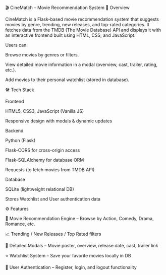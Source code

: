 🎬 CineMatch – Movie Recommendation System
📌 Overview

CineMatch is a Flask-based movie recommendation system that suggests movies by genre, trending, new releases, and top-rated categories.
It fetches data from the TMDB (The Movie Database) API and displays it with an interactive frontend built using HTML, CSS, and JavaScript. 

Users can:

Browse movies by genres or filters.

View detailed movie information in a modal (overview, cast, trailer, rating, etc.).

Add movies to their personal watchlist (stored in database).

🛠️ Tech Stack

Frontend

HTML5, CSS3, JavaScript (Vanilla JS)

Responsive design with modals & dynamic updates

Backend

Python (Flask)

Flask-CORS for cross-origin access

Flask-SQLAlchemy for database ORM

Requests (to fetch movies from TMDB API)

Database

SQLite (lightweight relational DB)

Stores Watchlist and User authentication data

⚙️ Features

🔎 Movie Recommendation Engine – Browse by Action, Comedy, Drama, Romance, etc.

📈 Trending / New Releases / Top Rated filters

🎥 Detailed Modals – Movie poster, overview, release date, cast, trailer link

⭐ Watchlist System – Save your favorite movies locally in DB

🔑 User Authentication – Register, login, and logout functionality
